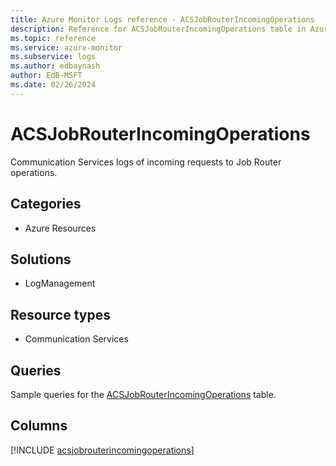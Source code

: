 ```yaml
---
title: Azure Monitor Logs reference - ACSJobRouterIncomingOperations
description: Reference for ACSJobRouterIncomingOperations table in Azure Monitor Logs.
ms.topic: reference
ms.service: azure-monitor
ms.subservice: logs
ms.author: edbaynash
author: EdB-MSFT
ms.date: 02/26/2024
---
```


# ACSJobRouterIncomingOperations

Communication Services logs of incoming requests to Job Router operations.


## Categories

- Azure Resources

## Solutions

- LogManagement

## Resource types

- Communication Services

## Queries

 Sample queries for the [ACSJobRouterIncomingOperations](../queries/acsjobrouterincomingoperations.md) table.


## Columns
  
[!INCLUDE [acsjobrouterincomingoperations](.././tables/includes/acsjobrouterincomingoperations-include.md)]
